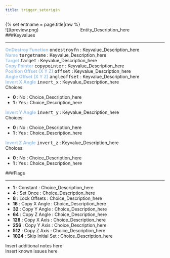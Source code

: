 ```yaml
---
title: trigger_setorigin
---
```

<div>{% set entname = page.title|raw %}</div>
<div class="container previewimg">
<div class="columns">
<div class="imagepadding column col-auto" markdown="1">![](preview.png)</div>
<div class="column">Entity_Description_here</div>
</div>
</div>
###Keyvalues
<hr>
<div class="entityentry" markdown="1">
<span style="color:#9fc5e8;"><b>OnDestroy Function</b></span> <kbd  class="tooltip" data-tooltip="string">ondestroyfn</kbd> :
Keyvalue_Description_here
</div>
<div class="entityentry" markdown="1">
<span style="color:#9fc5e8;"><b>Name</b></span> <kbd  class="tooltip" data-tooltip="target_source">targetname</kbd> :
Keyvalue_Description_here
</div>
<div class="entityentry" markdown="1">
<span style="color:#9fc5e8;"><b>Target</b></span> <kbd  class="tooltip" data-tooltip="target_destination">target</kbd> :
Keyvalue_Description_here
</div>
<div class="entityentry" markdown="1">
<span style="color:#9fc5e8;"><b>Copy Pointer</b></span> <kbd  class="tooltip" data-tooltip="string">copypointer</kbd> :
Keyvalue_Description_here
</div>
<div class="entityentry" markdown="1">
<span style="color:#9fc5e8;"><b>Position Offset (X Y Z)</b></span> <kbd  class="tooltip" data-tooltip="string">offset</kbd> :
Keyvalue_Description_here
</div>
<div class="entityentry" markdown="1">
<span style="color:#9fc5e8;"><b>Angle Offset (X Y Z)</b></span> <kbd  class="tooltip" data-tooltip="string">angleoffset</kbd> :
Keyvalue_Description_here
</div>
<div class="entityentry" markdown="1">
<span style="color:#9fc5e8;"><b>Invert X Angle</b></span> <kbd  class="tooltip" data-tooltip="choices">invert_x</kbd> :
Keyvalue_Description_here
<div class="accordion">
<input type="checkbox" id="accordion-1" name="accordion-checkbox" hidden>
<label class="accordion-header" for="accordion-1">
<i class="icon icon-arrow-right mr-1"></i>
Choices:
</label>
<div class="accordion-body">
<ul>
<li><b>0 </b> : No : Choice_Description_here</li>
<li><b>1 </b> : Yes : Choice_Description_here</li>
</ul>
</div>
</div>
</div>
<div class="entityentry" markdown="1">
<span style="color:#9fc5e8;"><b>Invert Y Angle</b></span> <kbd  class="tooltip" data-tooltip="choices">invert_y</kbd> :
Keyvalue_Description_here
<div class="accordion">
<input type="checkbox" id="accordion-2" name="accordion-checkbox" hidden>
<label class="accordion-header" for="accordion-2">
<i class="icon icon-arrow-right mr-1"></i>
Choices:
</label>
<div class="accordion-body">
<ul>
<li><b>0 </b> : No : Choice_Description_here</li>
<li><b>1 </b> : Yes : Choice_Description_here</li>
</ul>
</div>
</div>
</div>
<div class="entityentry" markdown="1">
<span style="color:#9fc5e8;"><b>Invert Z Angle</b></span> <kbd  class="tooltip" data-tooltip="choices">invert_z</kbd> :
Keyvalue_Description_here
<div class="accordion">
<input type="checkbox" id="accordion-3" name="accordion-checkbox" hidden>
<label class="accordion-header" for="accordion-3">
<i class="icon icon-arrow-right mr-1"></i>
Choices:
</label>
<div class="accordion-body">
<ul>
<li><b>0 </b> : No : Choice_Description_here</li>
<li><b>1 </b> : Yes : Choice_Description_here</li>
</ul>
</div>
</div>
</div>
###Flags
<hr>
<div class="entityflags">
<ul>
<li class="imagepadding" markdown="1"><b>1</b> : Constant : Choice_Description_here</li>
<li class="imagepadding" markdown="1"><b>4</b> : Set Once : Choice_Description_here</li>
<li class="imagepadding" markdown="1"><b>8</b> : Lock Offsets : Choice_Description_here</li>
<li class="imagepadding" markdown="1"><b>16</b> : Copy X Angle : Choice_Description_here</li>
<li class="imagepadding" markdown="1"><b>32</b> : Copy Y Angle : Choice_Description_here</li>
<li class="imagepadding" markdown="1"><b>64</b> : Copy Z Angle : Choice_Description_here</li>
<li class="imagepadding" markdown="1"><b>128</b> : Copy X Axis : Choice_Description_here</li>
<li class="imagepadding" markdown="1"><b>256</b> : Copy Y Axis : Choice_Description_here</li>
<li class="imagepadding" markdown="1"><b>512</b> : Copy Z Axis : Choice_Description_here</li>
<li class="imagepadding" markdown="1"><b>1024</b> : Skip Initial Set : Choice_Description_here</li>
</ul>
</div>
<div class="notices blue">Insert additional notes here</div>
<div class="notices red">Insert known issues here</div>
